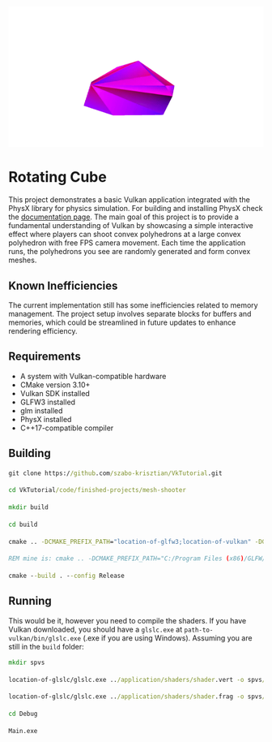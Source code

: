 <p align="center">
    <img src="https://github.com/szabo-krisztian/VkTutorial/blob/master/images/mesh_shooter.gif" alt="shooter" />
</p>

# Rotating Cube

This project demonstrates a basic Vulkan application integrated with the PhysX library for physics simulation. For building and installing PhysX check the [documentation page](https://nvidia-omniverse.github.io/PhysX/physx/5.1.0/docs/BuildingWithPhysX.html). The main goal of this project is to provide a fundamental understanding of Vulkan by showcasing a simple interactive effect where players can shoot convex polyhedrons at a large convex polyhedron with free FPS camera movement. Each time the application runs, the polyhedrons you see are randomly generated and form convex meshes.

## Known Inefficiencies

The current implementation still has some inefficiencies related to memory management. The project setup involves separate blocks for buffers and memories, which could be streamlined in future updates to enhance rendering efficiency.

## Requirements

- A system with Vulkan-compatible hardware
- CMake version 3.10+
- Vulkan SDK installed
- GLFW3 installed
- glm installed
- PhysX installed
- C++17-compatible compiler

## Building
```bat
git clone https://github.com/szabo-krisztian/VkTutorial.git

cd VkTutorial/code/finished-projects/mesh-shooter

mkdir build

cd build

cmake .. -DCMAKE_PREFIX_PATH="location-of-glfw3;location-of-vulkan" -DGLM_PATH="location-of-glm" -DPHYSX_INCLUDE="location-of-physx/include" -DPHYSX_LIB="location-of-physx/bin/version/checked"

REM mine is: cmake .. -DCMAKE_PREFIX_PATH="C:/Program Files (x86)/GLFW/lib/cmake/glfw3" -DGLM_PATH="C:/glm" -DPHYSX_INCLUDE="C:/PhysX-106.0-physx-5.4.1/physx/include" -DPHYSX_LIB="C:/PhysX-106.0-physx-5.4.1/physx/bin/win.x86_64.vc142.mt/checked"

cmake --build . --config Release
```

## Running

This would be it, however you need to compile the shaders. If you have Vulkan downloaded, you should have a ```glslc.exe``` at ```path-to-vulkan/bin/glslc.exe``` (.exe if you are using Windows). Assuming you are still in the ```build``` folder:

```bat
mkdir spvs

location-of-glslc/glslc.exe ../application/shaders/shader.vert -o spvs/vert.spv

location-of-glslc/glslc.exe ../application/shaders/shader.frag -o spvs/frag.spv

cd Debug

Main.exe
```